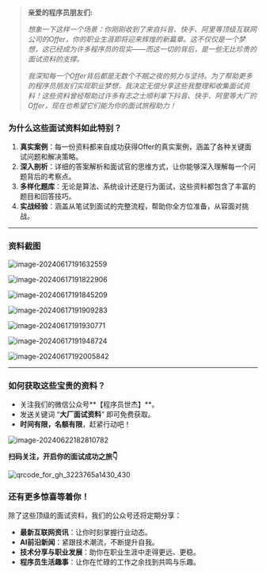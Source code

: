 

> **亲爱的程序员朋友们:**
>
> *想象一下这样一个场景：你刚刚收到了来自抖音、快手、阿里等顶级互联网公司的Offer，你的职业生涯即将迎来辉煌的新篇章。这不仅仅是一个梦想，这已经成为许多程序员的现实——而这一切的背后，是一些无比珍贵的面试资料的支撑。*
>
> *我深知每一个Offer背后都是无数个不眠之夜的努力与坚持。为了帮助更多的程序员朋友们实现职业梦想，我决定无偿分享这些我整理和收集面试资料！这些资料曾经帮助过许多有志之士顺利拿下抖音、快手、阿里等大厂的Offer，现在也希望它们能为你的面试旅程助力！*



### 为什么这些面试资料如此特别？

1. **真实案例**：每一份资料都来自成功获得Offer的真实案例，涵盖了各种关键面试问题和解决策略。
2. **深入剖析**：详细的答案解析和面试官的思维方式，让你能够深入理解每一个问题背后的考察点。
3. **多样化题库**：无论是算法、系统设计还是行为面试，这些资料都包含了丰富的题目和回答技巧。
4. **实战经验**：涵盖从笔试到面试的完整流程，帮助你全方位准备，从容面对挑战。



---



### 资料截图

![image-20240617191632559](https://coder-xieshijie-img-1253784930.cos.ap-beijing.myqcloud.com/img/2024/image-20240617191632559_b64b4b336d94ad6d3152b61c0bc52140.png)



![image-20240617191822906](https://coder-xieshijie-img-1253784930.cos.ap-beijing.myqcloud.com/img/2024/image-20240617191822906_519d4e0b143144d28a0b4cc6628d7ed1.png)



![image-20240617191845209](https://coder-xieshijie-img-1253784930.cos.ap-beijing.myqcloud.com/img/2024/image-20240617191845209_695019dbb0a83b9162ca50d0c7164884.png)





![image-20240617191909283](https://coder-xieshijie-img-1253784930.cos.ap-beijing.myqcloud.com/img/2024/image-20240617191909283_a53421487a0e1a354b205b6cb918225f.png)



![image-20240617191930771](https://coder-xieshijie-img-1253784930.cos.ap-beijing.myqcloud.com/img/2024/image-20240617191930771_df9f85b112aef0159898bd36b767593a.png)





![image-20240617191948724](https://coder-xieshijie-img-1253784930.cos.ap-beijing.myqcloud.com/img/2024/image-20240617191948724_683947c11d637d8c0e083089f0fc1bb8.png)



![image-20240617192005842](https://coder-xieshijie-img-1253784930.cos.ap-beijing.myqcloud.com/img/2024/image-20240617192005842_fe60a2e2368ef06185bfaa94a952b091.png)



---



### 如何获取这些宝贵的资料？

- 关注我们的微信公众号**【程序员世杰】**。
- 发送关键词 “**大厂面试资料**” 即可免费获取。
- **时间有限，名额有限**，赶紧行动吧！



![image-20240622182810782](https://coder-xieshijie-img-1253784930.cos.ap-beijing.myqcloud.com/img/2024/image-20240622182810782_6bea0e0679a4f4b7808d59e7e0d1eb28.png)



**扫码关注，开启你的面试成功之旅👇**

![qrcode_for_gh_3223765a1430_430](https://coder-xieshijie-img-1253784930.cos.ap-beijing.myqcloud.com/img/2024/qrcode_for_gh_3223765a1430_430_899e57eb449c14150b4c0a82ab9b0fb6.jpg)



### 还有更多惊喜等着你！

除了这些顶级的面试资料，我们的公众号还将定期分享：

- **最新互联网资讯**：让你时刻掌握行业动态。
- **AI前沿新闻**：紧跟技术潮流，不断提升自我。
- **技术分享与职业发展**：助你在职业生涯中走得更远、更稳。
- **程序员生活趣事**：让你在忙碌的工作之余找到共鸣与乐趣。